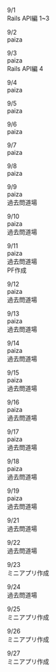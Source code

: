 9/1<br>
  Rails API編 1~3<br>

9/2<br>
  paiza<br>

9/3<br>
  paiza<br>
  Rails API編 4<br>

9/4<br>
  paiza<br>

9/5<br>
  paiza<br>

9/6<br>
  paiza<br>

9/7<br>
  paiza<br>

9/8<br>
  paiza<br>

9/9<br>
  paiza<br>
  過去問道場<br>

9/10<br>
  paiza<br>
  過去問道場<br>

9/11<br>
  paiza<br>
  過去問道場<br>
  PF作成<br>

9/12<br>
  paiza<br>
  過去問道場<br>

9/13<br>
  paiza<br>
  過去問道場<br>

9/14<br>
  paiza<br>
  過去問道場<br>

9/15<br>
  paiza<br>
  過去問道場<br>

9/16<br>
  paiza<br>
  過去問道場<br>

9/17<br>
  paiza<br>
  過去問道場<br>

9/18<br>
  paiza<br>
  過去問道場<br>

9/19<br>
  paiza<br>
  過去問道場<br>

9/21<br>
  過去問道場<br>

9/22<br>
  過去問道場<br>

9/23<br>
  ミニアプリ作成<br>

9/24<br>
  過去問道場<br>

9/25<br>
  ミニアプリ作成<br>

9/26<br>
  ミニアプリ作成<br>

9/27<br>
  ミニアプリ作成<br>
